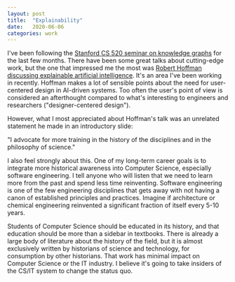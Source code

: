 ```yaml
---
layout: post
title:  "Explainability"
date:   2020-06-06
categories: work
---
```


I've been following the [Stanford CS 520 seminar on knowledge graphs](https://web.stanford.edu/class/cs520/) for the last few months. There have been some great talks about cutting-edge work, but the one that impressed me the most was [Robert Hoffman discussing explainable artificial intelligence](https://youtu.be/VRe5yOjmuEY?t=3734). It's an area I've been working in recently. Hoffman makes a lot of sensible points about the need for user-centered design in AI-driven systems. Too often the user's point of view is considered an afterthought compared to what's interesting to engineers and researchers ("designer-centered design").

However, what I most appreciated about Hoffman's talk was an unrelated statement he made in an introductory slide:

"I advocate for more training in the history of the disciplines and in the philosophy of science."

I also feel strongly about this. One of my long-term career goals is to integrate more historical awareness into Computer Science, especially software engineering. I tell anyone who will listen that we need to learn more from the past and spend less time reinventing. Software engineering is one of the few engineering disciplines that gets away with not having a canon of established principles and practices. Imagine if architecture or chemical engineering reinvented a significant fraction of itself every 5-10 years.

Students of Computer Science should be educated in its history, and that education should be more than a sidebar in textbooks. There is already a large body of literature about the history of the field, but it is almost exclusively written by historians of science and technology, for consumption by other historians. That work has minimal impact on Computer Science or the IT industry. I believe it's going to take insiders of the CS/IT system to change the status quo.
